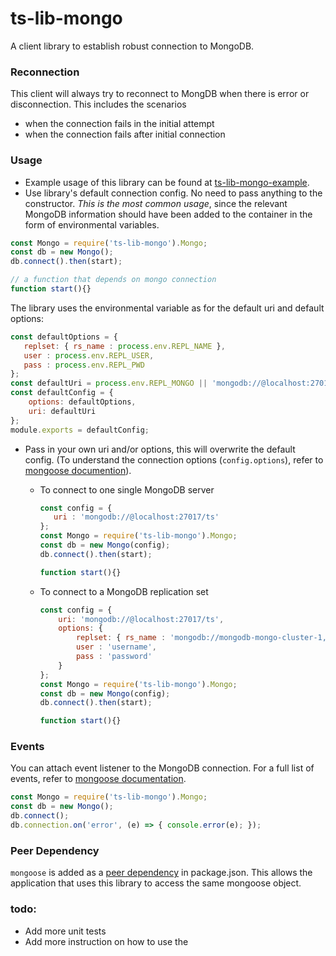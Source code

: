 # ts-lib-mongo

A client library to establish robust connection to MongoDB. 

### Reconnection 
This client will always try to reconnect to MongDB when there is error or disconnection. 
This includes the scenarios 
* when the connection fails in the initial attempt 
* when the connection fails after initial connection

### Usage
* Example usage of this library can be found at [ts-lib-mongo-example](https://github.com/tetrascience/ts-lib-mongo-example). 
* Use library's default connection config. No need to pass anything to the constructor. 
*This is the most common usage*, since the relevant MongoDB information should have been added to the container
in the form of environmental variables. 
```javascript
const Mongo = require('ts-lib-mongo').Mongo;
const db = new Mongo();
db.connect().then(start);

// a function that depends on mongo connection
function start(){}
```
The library uses the environmental variable as for the default uri and default options:
```javascript
const defaultOptions = {
   replset: { rs_name : process.env.REPL_NAME },
   user : process.env.REPL_USER,
   pass : process.env.REPL_PWD
};
const defaultUri = process.env.REPL_MONGO || 'mongodb://@localhost:27017/ts';
const defaultConfig = {
    options: defaultOptions,
    uri: defaultUri
};
module.exports = defaultConfig;
```

* Pass in your own uri and/or options, this will overwrite the default config. 
(To understand the connection options (`config.options`), refer to [mongoose documention](http://mongoosejs.com/docs/connections.html)).
 
  * To connect to one single MongoDB server
    ```javascript
    const config = {
       uri : 'mongodb://@localhost:27017/ts'
    };
    const Mongo = require('ts-lib-mongo').Mongo;
    const db = new Mongo(config);
    db.connect().then(start);
    
    function start(){}
    ```

  * To connect to a MongoDB replication set 
    ```javascript
    const config = {
        uri: 'mongodb://@localhost:27017/ts',
        options: {
            replset: { rs_name : 'mongodb://mongodb-mongo-cluster-1,mongodb-mongo-cluster-2,mongodb-mongo-cluster-3:27017/ts' },
            user : 'username',
            pass : 'password'
        }
    };
    const Mongo = require('ts-lib-mongo').Mongo;
    const db = new Mongo(config);
    db.connect().then(start);
    
    function start(){}
    ```

### Events
You can attach event listener to the MongoDB connection. 
For a full list of events, refer to [mongoose documentation](http://mongoosejs.com/docs/api.html#connection_Connection). 
```javascript
const Mongo = require('ts-lib-mongo').Mongo;
const db = new Mongo();
db.connect();
db.connection.on('error', (e) => { console.error(e); });
```

### Peer Dependency
`mongoose` is added as a [peer dependency](https://nodejs.org/en/blog/npm/peer-dependencies/) in package.json. 
This allows the application that uses this library to access the same mongoose object. 

### todo: 
* Add more unit tests
* Add more instruction on how to use the 